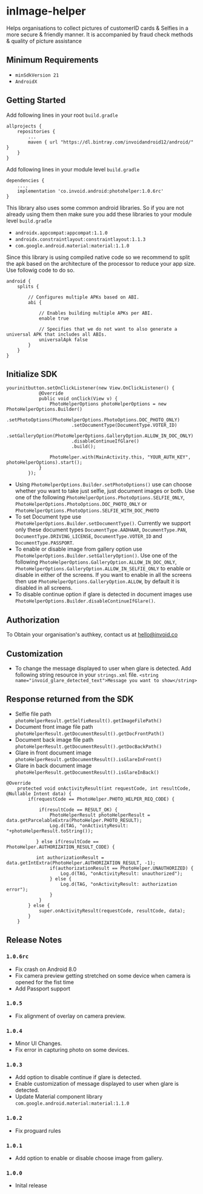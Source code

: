 # inImage-helper
Helps organisations to collect pictures of customerID cards &amp; Selfies in a more secure &amp; friendly manner. It is accompanied by fraud check methods &amp; quality of picture assistance  

## Minimum Requirements
- `minSdkVersion 21` 
- `AndroidX`

## Getting Started

Add following lines in your root ```build.gradle```
```
allprojects {
    repositories {
        ...
        maven { url "https://dl.bintray.com/invoidandroid12/android/" }
    }
}
```

Add following lines in your module level ```build.gradle```
```
dependencies {
    ....
    implementation 'co.invoid.android:photohelper:1.0.6rc'
}
```

This library also uses some common android libraries. So if you are not already using them then make sure you add these libraries to your module level `build.gradle`
- `androidx.appcompat:appcompat:1.1.0`
- `androidx.constraintlayout:constraintlayout:1.1.3`
- `com.google.android.material:material:1.1.0`

Since this library is using compiled native code so we recommend to split the apk based on the architecture of the processor to reduce your app size. Use followig code to do so.
```
android {
    splits {

        // Configures multiple APKs based on ABI.
        abi {

            // Enables building multiple APKs per ABI.
            enable true

            // Specifies that we do not want to also generate a universal APK that includes all ABIs.
            universalApk false
        }
    }
}
```

## Initialize SDK

```
yourinitbutton.setOnClickListener(new View.OnClickListener() {
            @Override
            public void onClick(View v) {
                PhotoHelperOptions photoHelperOptions = new PhotoHelperOptions.Builder()
                        .setPhotoOptions(PhotoHelperOptions.PhotoOptions.DOC_PHOTO_ONLY)
                        .setDocumentType(DocumentType.VOTER_ID)
                        .setGalleryOption(PhotoHelperOptions.GalleryOption.ALLOW_IN_DOC_ONLY)
                        .disableContinueIfGlare()
                        .build();

                PhotoHelper.with(MainActivity.this, "YOUR_AUTH_KEY", photoHelperOptions).start();
            }
        });
```

- Using ```PhotoHelperOptions.Builder.setPhotoOptions()``` use can choose whether you want to take just selfie, just document images or both. Use one of the following ```PhotoHelperOptions.PhotoOptions.SELFIE_ONLY```, ```PhotoHelperOptions.PhotoOptions.DOC_PHOTO_ONLY``` or ```PhotoHelperOptions.PhotoOptions.SELFIE_WITH_DOC_PHOTO```
- To set Document type use ```PhotoHelperOptions.Builder.setDocumentType()```. Currently we support only these document types ```DocumentType.AADHAAR```, ```DocumentType.PAN```, ```DocumentType.DRIVING_LICENSE```, ```DocumentType.VOTER_ID``` and ```DocumentType.PASSPORT```.
- To enable or disable image from gallery option use ```PhotoHelperOptions.Builder.setGalleryOption()```. Use one of the following ```PhotoHelperOptions.GalleryOption.ALLOW_IN_DOC_ONLY```, ```PhotoHelperOptions.GalleryOption.ALLOW_IN_SELFIE_ONLY``` to enable or disable in either of the screens. If you want to enable in all the screens then use ```PhotoHelperOptions.GalleryOption.ALLOW```, by default it is disabled in all screens.
- To disable continue option if glare is detected in document images use ```PhotoHelperOptions.Builder.disableContinueIfGlare()```.


## Authorization 
To Obtain your organisation's authkey, contact us at hello@invoid.co

## Customization 
- To change the message displayed to user when glare is detected. Add following string resource in your ```strings.xml``` file.
```<string name="invoid_glare_detected_text">Message you want to show</string>```

## Response returned from the SDK
- Selfie file path ```photoHelperResult.getSelfieResult().getImageFilePath()```
- Document front image file path ```photoHelperResult.getDocumentResult().getDocFrontPath()```
- Document back image file path ```photoHelperResult.getDocumentResult().getDocBackPath()```
- Glare in front document image ```photoHelperResult.getDocumentResult().isGlareInFront()```
- Glare in back document image ```photoHelperResult.getDocumentResult().isGlareInBack()```

```
@Override
    protected void onActivityResult(int requestCode, int resultCode, @Nullable Intent data) {
        if(requestCode == PhotoHelper.PHOTO_HELPER_REQ_CODE) {
        
            if(resultCode == RESULT_OK) {
                PhotoHelperResult photoHelperResult = data.getParcelableExtra(PhotoHelper.PHOTO_RESULT);
                Log.d(TAG, "onActivityResult: "+photoHelperResult.toString());
           
           } else if(resultCode == PhotoHelper.AUTHORIZATION_RESULT_CODE) {
           
           int authorizationResult = data.getIntExtra(PhotoHelper.AUTHORIZATION_RESULT, -1);
                if(authorizationResult == PhotoHelper.UNAUTHORIZED) {
                    Log.d(TAG, "onActivityResult: unauthorized");
                } else {
                    Log.d(TAG, "onActivityResult: authorization error");
                }
            }
        } else {
            super.onActivityResult(requestCode, resultCode, data);
        }
    }
```

## Release Notes

### `1.0.6rc`
- Fix crash on Android 8.0
- Fix camera preview getting stretched on some device when camera is opened for the fist time
- Add Passport support

### `1.0.5`
- Fix alignment of overlay on camera preview.

### `1.0.4`
- Minor UI Changes.
- Fix error in capturing photo on some devices.

### `1.0.3`
- Add option to disable continue if glare is detected.
- Enable customization of message displayed to user when glare is detected.
- Update Material component library `com.google.android.material:material:1.1.0`

### `1.0.2`
- Fix proguard rules

### `1.0.1`
- Add option to enable or disable choose image from gallery.

### `1.0.0`
- Inital release

